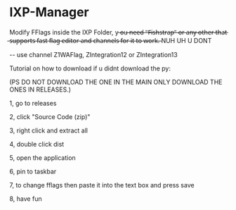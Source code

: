 # IXP-Manager
Modify FFlags inside the IXP Folder, y ̶o̶u̶ ̶n̶e̶e̶d̶ ̶"̶F̶i̶s̶h̶s̶t̶r̶a̶p̶"̶ ̶o̶r̶ ̶a̶n̶y̶ ̶o̶t̶h̶e̶r̶ ̶t̶h̶a̶t̶ ̶s̶u̶p̶p̶o̶r̶t̶s̶ ̶f̶a̶s̶t̶ ̶f̶l̶a̶g̶ ̶e̶d̶i̶t̶o̶r̶ ̶a̶n̶d̶ ̶c̶h̶a̶n̶n̶e̶l̶s̶ ̶f̶o̶r̶ ̶i̶t̶ ̶t̶o̶ ̶w̶o̶r̶k̶.̶ NUH UH U DONT

-- use channel Z1WAFlag, ZIntegration12 or ZIntegration13

Tutorial on how to download if u didnt download the py:

(PS DO NOT DOWNLOAD THE ONE IN THE MAIN ONLY DOWNLOAD THE ONES IN RELEASES.) 

1, go to releases


2, click "Source Code (zip)"


3, right click and extract all


4, double click dist


5, open the application


6, pin to taskbar


7, to change fflags then paste it into the text box and press save


8, have fun
